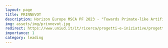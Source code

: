 ```yaml
---
layout: page
title: PRINNEVOT
description: Horizon Europe MSCA PF 2023 - "Towards Primate-like Artificial Neural Networks for Visual Object Tracking"
img: assets/img/prinnevot.jpg
redirect: https://www.uniud.it/it/ricerca/progetti-e-iniziative/progetti-finanziati/prinnevot-towards-primate-like-artificial-neural-networks-for-visual-object-tracking
importance: 1
category: leading
---
```

